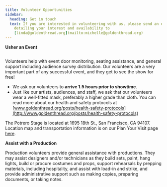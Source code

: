 ```yaml
---
title: Volunteer Opportunities
sidebar:
  heading: Get in touch
  text: If you are interested in volunteering with us, please send an email
    detailing your interest and availability to
    [linda@goldenthread.org](mailto:michelle@goldenthread.org)
---
```

**Usher an Event**



![]()

Volunteers help with event door monitoring, seating assistance, and general support including audience survey distribution. Our volunteers are a very important part of any successful event, and they get to see the show for free!

* We ask our volunteers to **arrive 1.5 hours prior to showtime**. 
* Just like our artists, audiences, and staff, we ask that our volunteers wear a well-fitted mask, preferably a higher grade than cloth. You can read more about our health and safety protocols at [www.goldenthread.org/posts/​health-safety-protocols](http://www.goldenthread.org/posts/health-safety-protocols)

The Potrero Stage is located at 1695 18th St., San Francisco, CA 94107. Location map and transportation information is on our Plan Your Visit page [here](https://goldenthread.org/about/visit/). 

**Assist with a Production**

Production volunteers provide general assistance with productions. They may assist designers and/or technicians as they build sets, paint, hang lights, build or procure costumes and props, support rehearsals by prepping materials, including hospitality, and assist with load-in and strike, and provide administrative support such as making copies, preparing documents, or taking notes.